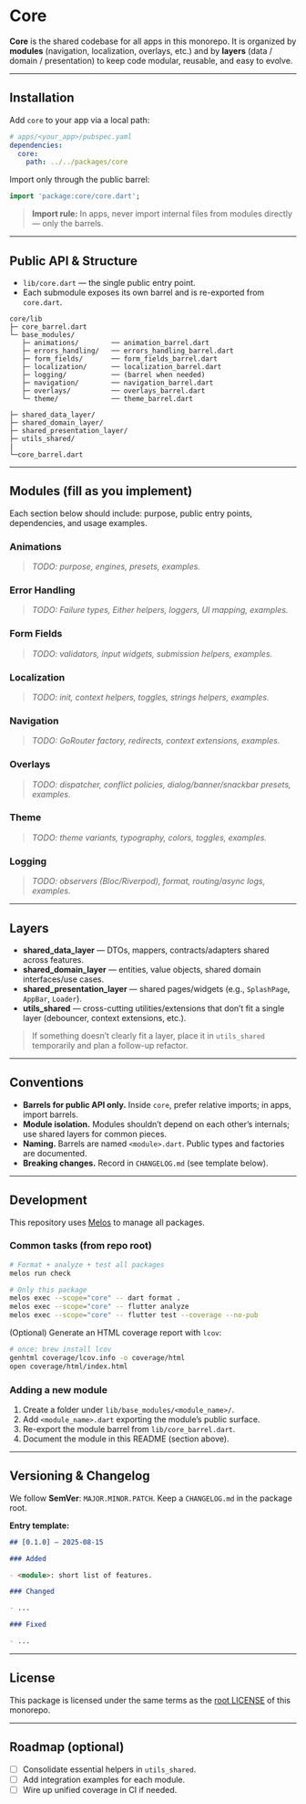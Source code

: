 # Core

**Core** is the shared codebase for all apps in this monorepo.
It is organized by **modules** (navigation, localization, overlays, etc.) and
by **layers** (data / domain / presentation) to keep code modular, reusable, and easy to evolve.

---

## Installation

Add `core` to your app via a local path:

```yaml
# apps/<your_app>/pubspec.yaml
dependencies:
  core:
    path: ../../packages/core
```

Import only through the public barrel:

```dart
import 'package:core/core.dart';
```

> **Import rule:** In apps, never import internal files from modules directly — only the barrels.

---

## Public API & Structure

- `lib/core.dart` — the single public entry point.
- Each submodule exposes its own barrel and is re-exported from `core.dart`.

```
core/lib
├─ core_barrel.dart
└─ base_modules/
   ├─ animations/        ── animation_barrel.dart
   ├─ errors_handling/   ── errors_handling_barrel.dart
   ├─ form_fields/       ── form_fields_barrel.dart
   ├─ localization/      ── localization_barrel.dart
   ├─ logging/           ── (barrel when needed)
   ├─ navigation/        ── navigation_barrel.dart
   ├─ overlays/          ── overlays_barrel.dart
   └─ theme/             ── theme_barrel.dart

├─ shared_data_layer/
├─ shared_domain_layer/
├─ shared_presentation_layer/
├─ utils_shared/
|
└─core_barrel.dart
```

---

## Modules (fill as you implement)

Each section below should include: purpose, public entry points, dependencies, and usage examples.

### Animations

> _TODO: purpose, engines, presets, examples._

### Error Handling

> _TODO: Failure types, Either helpers, loggers, UI mapping, examples._

### Form Fields

> _TODO: validators, input widgets, submission helpers, examples._

### Localization

> _TODO: init, context helpers, toggles, strings helpers, examples._

### Navigation

> _TODO: GoRouter factory, redirects, context extensions, examples._

### Overlays

> _TODO: dispatcher, conflict policies, dialog/banner/snackbar presets, examples._

### Theme

> _TODO: theme variants, typography, colors, toggles, examples._

### Logging

> _TODO: observers (Bloc/Riverpod), format, routing/async logs, examples._

---

## Layers

- **shared_data_layer** — DTOs, mappers, contracts/adapters shared across features.
- **shared_domain_layer** — entities, value objects, shared domain interfaces/use cases.
- **shared_presentation_layer** — shared pages/widgets (e.g., `SplashPage`, `AppBar`, `Loader`).
- **utils_shared** — cross-cutting utilities/extensions that don’t fit a single layer (debouncer, context extensions, etc.).

> If something doesn’t clearly fit a layer, place it in `utils_shared` temporarily and plan a follow-up refactor.

---

## Conventions

- **Barrels for public API only.** Inside `core`, prefer relative imports; in apps, import barrels.
- **Module isolation.** Modules shouldn’t depend on each other’s internals; use shared layers for common pieces.
- **Naming.** Barrels are named `<module>.dart`. Public types and factories are documented.
- **Breaking changes.** Record in `CHANGELOG.md` (see template below).

---

## Development

This repository uses [Melos](https://melos.invertase.dev/) to manage all packages.

### Common tasks (from repo root)

```bash
# Format + analyze + test all packages
melos run check

# Only this package
melos exec --scope="core" -- dart format .
melos exec --scope="core" -- flutter analyze
melos exec --scope="core" -- flutter test --coverage --no-pub
```

(Optional) Generate an HTML coverage report with `lcov`:

```bash
# once: brew install lcov
genhtml coverage/lcov.info -o coverage/html
open coverage/html/index.html
```

### Adding a new module

1. Create a folder under `lib/base_modules/<module_name>/`.
2. Add `<module_name>.dart` exporting the module’s public surface.
3. Re-export the module barrel from `lib/core_barrel.dart`.
4. Document the module in this README (section above).

---

## Versioning & Changelog

We follow **SemVer**: `MAJOR.MINOR.PATCH`. Keep a `CHANGELOG.md` in the package root.

**Entry template:**

```md
## [0.1.0] — 2025-08-15

### Added

- <module>: short list of features.

### Changed

- ...

### Fixed

- ...
```

---

## License

This package is licensed under the same terms as the [root LICENSE](../../LICENSE) of this monorepo.

---

## Roadmap (optional)

- [ ] Consolidate essential helpers in `utils_shared`.
- [ ] Add integration examples for each module.
- [ ] Wire up unified coverage in CI if needed.
